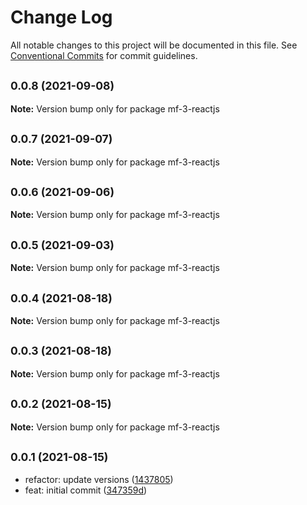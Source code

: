 # Change Log

All notable changes to this project will be documented in this file.
See [Conventional Commits](https://conventionalcommits.org) for commit guidelines.

## <small>0.0.8 (2021-09-08)</small>

**Note:** Version bump only for package mf-3-reactjs





## <small>0.0.7 (2021-09-07)</small>

**Note:** Version bump only for package mf-3-reactjs





## <small>0.0.6 (2021-09-06)</small>

**Note:** Version bump only for package mf-3-reactjs





## <small>0.0.5 (2021-09-03)</small>

**Note:** Version bump only for package mf-3-reactjs





## <small>0.0.4 (2021-08-18)</small>

**Note:** Version bump only for package mf-3-reactjs





## <small>0.0.3 (2021-08-18)</small>

**Note:** Version bump only for package mf-3-reactjs





## <small>0.0.2 (2021-08-15)</small>

**Note:** Version bump only for package mf-3-reactjs





## <small>0.0.1 (2021-08-15)</small>

* refactor: update versions ([1437805](https://github.com/gmahechas/erp/commit/1437805))
* feat: initial commit ([347359d](https://github.com/gmahechas/erp/commit/347359d))
